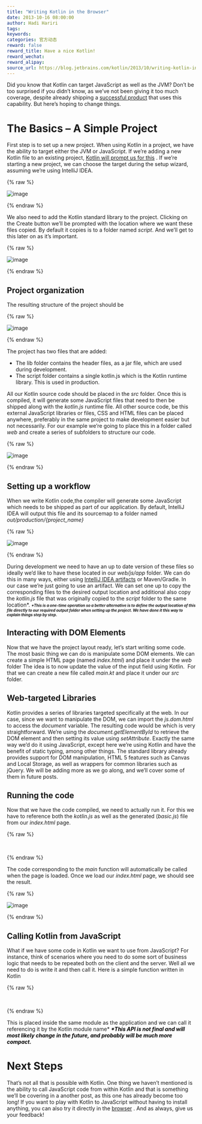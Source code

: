 ```yaml
---
title: "Writing Kotlin in the Browser"
date: 2013-10-16 08:00:00
author: Hadi Hariri
tags:
keywords:
categories: 官方动态
reward: false
reward_title: Have a nice Kotlin!
reward_wechat:
reward_alipay:
source_url: https://blog.jetbrains.com/kotlin/2013/10/writing-kotlin-in-the-browser/
---
```


Did you know that Kotlin can target JavaScript as well as the JVM? Don’t be too surprised if you didn’t know, as we’ve not been giving it too much coverage, despite already shipping a [successful product](http://blog.jetbrains.com/webide/2012/08/liveedit-plugin-features-in-detail/) that uses this capability. But here’s hoping to change things.<span id="more-1330"></span>
# The Basics – A Simple Project

First step is to set up a new project. When using Kotlin in a project, we have the ability to target either the JVM or JavaScript. If we’re adding a new Kotlin file to an existing project, [Kotlin will prompt us for this](http://blog.jetbrains.com/kotlin/2013/10/how-to-configure-kotlin-in-your-project/) . If we’re starting a new project, we can choose the target during the setup wizard, assuming we’re using IntelliJ IDEA.

{% raw %}
<p><img alt="image" border="0" data-recalc-dims="1" src="https://i0.wp.com/blog.jetbrains.com/kotlin/files/2013/10/image.png?resize=610%2C499&amp;ssl=1" style="padding-top: 0px; padding-left: 0px; padding-right: 0px; border-width: 0px;"/></p>
{% endraw %}

We also need to add the Kotlin standard library to the project. Clicking on the Create button we’ll be prompted with the location where we want these files copied. By default it copies is to a folder named <em>script</em>. And we’ll get to this later on as it’s important.

{% raw %}
<p><img alt="image" border="0" data-recalc-dims="1" src="https://i0.wp.com/blog.jetbrains.com/kotlin/files/2013/10/image1.png?resize=603%2C157&amp;ssl=1" style="padding-top: 0px; padding-left: 0px; padding-right: 0px; border-width: 0px;"/></p>
{% endraw %}

## Project organization

The resulting structure of the project should be

{% raw %}
<p><img alt="image" border="0" data-recalc-dims="1" src="https://i2.wp.com/blog.jetbrains.com/kotlin/files/2013/10/image2.png?resize=350%2C196&amp;ssl=1" style="padding-top: 0px; padding-left: 0px; padding-right: 0px; border-width: 0px;"/></p>
{% endraw %}

The project has two files that are added:

* The lib folder contains the header files, as a jar file, which are used during development.
* The script folder contains a single kotlin.js which is the Kotlin runtime library. This is used in production.

All our Kotlin source code should be placed in the <em>src </em>folder. Once this is compiled, it will generate some JavaScript files that need to then be shipped along with the <em>kotlin.js</em> runtime file.
All other source code, be this external JavaScript libraries or files, CSS and HTML files can be placed anywhere, preferably in the same project to make development easier but not necessarily. For our example we’re going to place this in a folder called <em>web </em>and create a series of subfolders to structure our code.

{% raw %}
<p><img alt="image" border="0" data-recalc-dims="1" src="https://i0.wp.com/blog.jetbrains.com/kotlin/files/2013/10/image3.png?resize=344%2C259&amp;ssl=1" style="padding-top: 0px; padding-left: 0px; padding-right: 0px; border-width: 0px;"/></p>
{% endraw %}

## Setting up a workflow

When we write Kotlin code,the compiler will generate some JavaScript which needs to be shipped as part of our application. By default, IntelliJ IDEA will output this file and its sourcemap to a folder named <em>out/production/{project_name}</em>

{% raw %}
<p><img alt="image" border="0" data-recalc-dims="1" src="https://i2.wp.com/blog.jetbrains.com/kotlin/files/2013/10/image4.png?resize=275%2C154&amp;ssl=1" style="padding-top: 0px; padding-left: 0px; margin: 0px; padding-right: 0px; border-width: 0px;"/></p>
{% endraw %}

During development we need to have an up to date version of these files so ideally we’d like to have these located in our <em>web/js/app </em>folder. We can do this in many ways, either using [IntelliJ IDEA artifacts](http://www.jetbrains.com/idea/webhelp/artifact.html) or Maven/Gradle. In our case we’re just going to use an artifact. We can set one up to copy the corresponding files to the desired output location and additional also copy the <em>kotlin.js</em> file that was originally copied to the <em>script </em>folder to the same location*.
<strong><em><span style="font-size: x-small;">*This is a one-time operation so a better alternative is to define the output location of this file directly to our required output folder when setting up the project. We have done it this way to explain things step by step. </span></em></strong>
## Interacting with DOM Elements

Now that we have the project layout ready, let’s start writing some code. The most basic thing we can do is manipulate some DOM elements. We can create a simple HTML page (named <em>index.html</em>) and place it under the <em>web </em>folder
The idea is to now update the value of the input field using Kotlin.  For that we can create a new file called <em>main</em>.<em>kt </em>and place it under our <em>src </em>folder.
## Web-targeted Libraries

Kotlin provides a series of libraries targeted specifically at the web. In our case, since we want to manipulate the DOM, we can import the <em>js.dom.html </em>to access the <em>document</em> variable. The resulting code would be
which is very straightforward. We’re using the <em>document.getElementById </em>to retrieve the DOM element and then setting its value using <em>setAttribute</em>. Exactly the same way we’d do it using JavaScript, except here we’re using Kotlin and have the benefit of static typing, among other things.
The standard library already provides support for DOM manipulation, HTML 5 features such as Canvas and Local Storage, as well as wrappers for common libraries such as jQuery. We will be adding more as we go along, and we’ll cover some of them in future posts.
## Running the code

Now that we have the code compiled, we need to actually run it. For this we have to reference both the <em>kotlin.js </em>as well as the generated (<em>basic.js</em>) file from our <em>index.html</em> page.

{% raw %}
<p> </p>
{% endraw %}

The code corresponding to the <em>main</em> function will automatically be called when the page is loaded.
Once we load our <em>index.html </em>page, we should see the result.

{% raw %}
<p><img alt="image" data-recalc-dims="1" src="https://i1.wp.com/blog.jetbrains.com/kotlin/files/2013/10/image5.png?resize=638%2C283&amp;ssl=1"/></p>
{% endraw %}

## Calling Kotlin from JavaScript

What if we have some code in Kotlin we want to use from JavaScript? For instance, think of scenarios where you need to do some sort of business logic that needs to be repeated both on the client and the server. Well all we need to do is write it and then call it. Here is a simple function written in Kotlin

{% raw %}
<p> </p>
{% endraw %}

This is placed inside the same module as the application and we can call it referencing it by the Kotlin module name*
<strong><span style="color: #000000;"><em>*This API is not final and will most likely change in the future, and probably will be much more compact.</em></span></strong>
# Next Steps

That’s not all that is possible with Kotlin. One thing we haven’t mentioned is the ability to call JavaScript code from within Kotlin and that is something we’ll be covering in a another post, as this one has already become too long!
If you want to play with Kotlin to JavaScript without having to install anything, you can also try it directly in the [browser](http://kotlin-demo.jetbrains.com) . And as always, give us your feedback!
